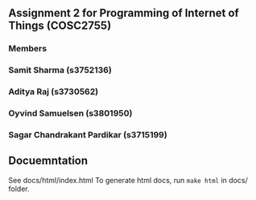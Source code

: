 ## Assignment 2 for Programming of Internet of Things (COSC2755)
### Members
###   Samit Sharma (s3752136)
###   Aditya Raj (s3730562)
###   Oyvind Samuelsen (s3801950)
###   Sagar Chandrakant Pardikar (s3715199)



## Docuemntation
See docs/html/index.html
To generate html docs, run ```make html```
in docs/ folder. 